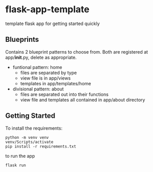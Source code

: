 # flask-app-template
template flask app for getting started quickly

## Blueprints
Contains 2 blueprint patterns to choose from. Both are registered at app/__init__.py, delete as appropriate.
* funtional pattern: home 
  * files are separated by type
  * view file is in app/views 
  * templates in app/templates/home
* divisional pattern: about
  * files are separated out into their functions
  * view file and templates all contained in app/about directory

## Getting Started
To install the requirements:
```
python -m venv venv
venv/Scripts/activate
pip install -r requirements.txt
```
to run the app
```
flask run
```